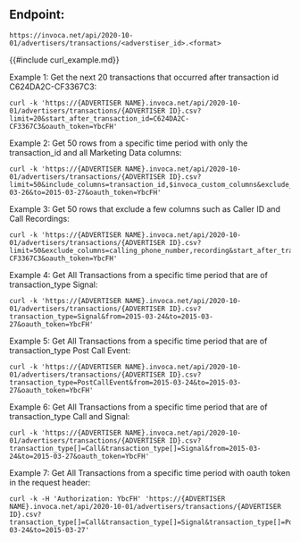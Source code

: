 
## Endpoint:

`https://invoca.net/api/2020-10-01/advertisers/transactions/<adverstiser_id>.<format>`

{{#include curl_example.md}}

Example 1: Get the next 20 transactions that occurred after transaction
id C624DA2C-CF3367C3:

    curl -k 'https://{ADVERTISER NAME}.invoca.net/api/2020-10-01/advertisers/transactions/{ADVERTISER ID}.csv?limit=20&start_after_transaction_id=C624DA2C-CF3367C3&oauth_token=YbcFH'

Example 2: Get 50 rows from a specific time period with only the
transaction\_id and all Marketing Data columns:

    curl -k 'https://{ADVERTISER NAME}.invoca.net/api/2020-10-01/advertisers/transactions/{ADVERTISER ID}.csv?limit=50&include_columns=transaction_id,$invoca_custom_columns&exclude_columns=$invoca_default_columns&from=2015-03-26&to=2015-03-27&oauth_token=YbcFH'

Example 3: Get 50 rows that exclude a few columns such as Caller ID and
Call Recordings:

    curl -k 'https://{ADVERTISER NAME}.invoca.net/api/2020-10-01/advertisers/transactions/{ADVERTISER ID}.csv?limit=50&exclude_columns=calling_phone_number,recording&start_after_transaction_id=C624DA2C-CF3367C3&oauth_token=YbcFH'

Example 4: Get All Transactions from a specific time period that are of
transaction\_type Signal:

    curl -k 'https://{ADVERTISER NAME}.invoca.net/api/2020-10-01/advertisers/transactions/{ADVERTISER ID}.csv?transaction_type=Signal&from=2015-03-24&to=2015-03-27&oauth_token=YbcFH'

Example 5: Get All Transactions from a specific time period that are of
transaction\_type Post Call Event:

    curl -k 'https://{ADVERTISER NAME}.invoca.net/api/2020-10-01/advertisers/transactions/{ADVERTISER ID}.csv?transaction_type=PostCallEvent&from=2015-03-24&to=2015-03-27&oauth_token=YbcFH'

Example 6: Get All Transactions from a specific time period that are of
transaction\_type Call and Signal:

    curl -k 'https://{ADVERTISER NAME}.invoca.net/api/2020-10-01/advertisers/transactions/{ADVERTISER ID}.csv?transaction_type[]=Call&transaction_type[]=Signal&from=2015-03-24&to=2015-03-27&oauth_token=YbcFH'

Example 7: Get All Transactions from a specific time period with oauth
token in the request header:

    curl -k -H 'Authorization: YbcFH' 'https://{ADVERTISER NAME}.invoca.net/api/2020-10-01/advertisers/transactions/{ADVERTISER ID}.csv?transaction_type[]=Call&transaction_type[]=Signal&transaction_type[]=PostCallEvent&from=2015-03-24&to=2015-03-27'



